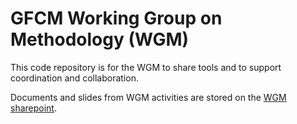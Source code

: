 # GFCM Working Group on Methodology (WGM)

This code repository is for the WGM to share tools and to support coordination
and collaboration.

Documents and slides from WGM activities are stored on the
[WGM sharepoint](https://gfcm.sharepoint.com/EG/SitePages/WGM.aspx).
